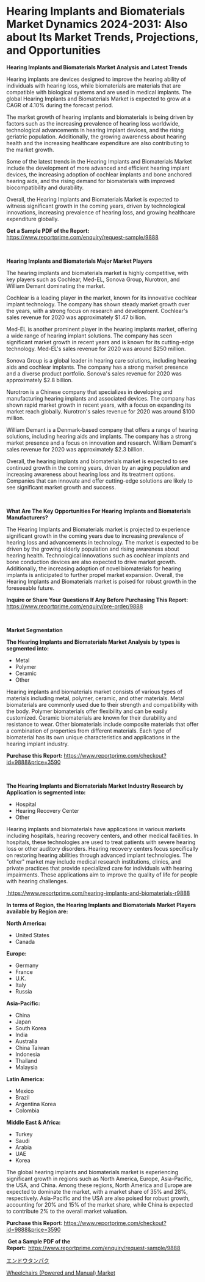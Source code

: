 <p><h1>Hearing Implants and Biomaterials Market Dynamics 2024-2031: Also about Its Market Trends, Projections, and Opportunities</h1></p><p><strong>Hearing Implants and Biomaterials Market Analysis and Latest Trends</strong></p>
<p><p>Hearing implants are devices designed to improve the hearing ability of individuals with hearing loss, while biomaterials are materials that are compatible with biological systems and are used in medical implants. The global Hearing Implants and Biomaterials Market is expected to grow at a CAGR of 4.10% during the forecast period.</p><p>The market growth of hearing implants and biomaterials is being driven by factors such as the increasing prevalence of hearing loss worldwide, technological advancements in hearing implant devices, and the rising geriatric population. Additionally, the growing awareness about hearing health and the increasing healthcare expenditure are also contributing to the market growth.</p><p>Some of the latest trends in the Hearing Implants and Biomaterials Market include the development of more advanced and efficient hearing implant devices, the increasing adoption of cochlear implants and bone anchored hearing aids, and the rising demand for biomaterials with improved biocompatibility and durability.</p><p>Overall, the Hearing Implants and Biomaterials Market is expected to witness significant growth in the coming years, driven by technological innovations, increasing prevalence of hearing loss, and growing healthcare expenditure globally.</p></p>
<p><strong>Get a Sample PDF of the Report:&nbsp;</strong> <a href="https://www.reportprime.com/enquiry/request-sample/9888">https://www.reportprime.com/enquiry/request-sample/9888</a></p>
<p>&nbsp;</p>
<p><strong>Hearing Implants and Biomaterials Major Market Players</strong></p>
<p><p>The hearing implants and biomaterials market is highly competitive, with key players such as Cochlear, Med-EL, Sonova Group, Nurotron, and William Demant dominating the market. </p><p>Cochlear is a leading player in the market, known for its innovative cochlear implant technology. The company has shown steady market growth over the years, with a strong focus on research and development. Cochlear's sales revenue for 2020 was approximately $1.47 billion.</p><p>Med-EL is another prominent player in the hearing implants market, offering a wide range of hearing implant solutions. The company has seen significant market growth in recent years and is known for its cutting-edge technology. Med-EL's sales revenue for 2020 was around $250 million.</p><p>Sonova Group is a global leader in hearing care solutions, including hearing aids and cochlear implants. The company has a strong market presence and a diverse product portfolio. Sonova's sales revenue for 2020 was approximately $2.8 billion.</p><p>Nurotron is a Chinese company that specializes in developing and manufacturing hearing implants and associated devices. The company has shown rapid market growth in recent years, with a focus on expanding its market reach globally. Nurotron's sales revenue for 2020 was around $100 million.</p><p>William Demant is a Denmark-based company that offers a range of hearing solutions, including hearing aids and implants. The company has a strong market presence and a focus on innovation and research. William Demant's sales revenue for 2020 was approximately $2.3 billion.</p><p>Overall, the hearing implants and biomaterials market is expected to see continued growth in the coming years, driven by an aging population and increasing awareness about hearing loss and its treatment options. Companies that can innovate and offer cutting-edge solutions are likely to see significant market growth and success.</p></p>
<p>&nbsp;</p>
<p><strong>What Are The Key Opportunities For Hearing Implants and Biomaterials Manufacturers?</strong></p>
<p><p>The Hearing Implants and Biomaterials market is projected to experience significant growth in the coming years due to increasing prevalence of hearing loss and advancements in technology. The market is expected to be driven by the growing elderly population and rising awareness about hearing health. Technological innovations such as cochlear implants and bone conduction devices are also expected to drive market growth. Additionally, the increasing adoption of novel biomaterials for hearing implants is anticipated to further propel market expansion. Overall, the Hearing Implants and Biomaterials market is poised for robust growth in the foreseeable future.</p></p>
<p><strong>Inquire or Share Your Questions If Any Before Purchasing This Report:</strong> <a href="https://www.reportprime.com/enquiry/pre-order/9888">https://www.reportprime.com/enquiry/pre-order/9888</a></p>
<p>&nbsp;</p>
<p><strong>Market Segmentation</strong></p>
<p><strong>The Hearing Implants and Biomaterials Market Analysis by types is segmented into:</strong></p>
<p><ul><li>Metal</li><li>Polymer</li><li>Ceramic</li><li>Other</li></ul></p>
<p><p>Hearing implants and biomaterials market consists of various types of materials including metal, polymer, ceramic, and other materials. Metal biomaterials are commonly used due to their strength and compatibility with the body. Polymer biomaterials offer flexibility and can be easily customized. Ceramic biomaterials are known for their durability and resistance to wear. Other biomaterials include composite materials that offer a combination of properties from different materials. Each type of biomaterial has its own unique characteristics and applications in the hearing implant industry.</p></p>
<p><strong>Purchase this Report:&nbsp;</strong><a href="https://www.reportprime.com/checkout?id=9888&price=3590">https://www.reportprime.com/checkout?id=9888&price=3590</a></p>
<p>&nbsp;</p>
<p><strong>The Hearing Implants and Biomaterials Market Industry Research by Application is segmented into:</strong></p>
<p><ul><li>Hospital</li><li>Hearing Recovery Center</li><li>Other</li></ul></p>
<p><p>Hearing implants and biomaterials have applications in various markets including hospitals, hearing recovery centers, and other medical facilities. In hospitals, these technologies are used to treat patients with severe hearing loss or other auditory disorders. Hearing recovery centers focus specifically on restoring hearing abilities through advanced implant technologies. The "other" market may include medical research institutions, clinics, and private practices that provide specialized care for individuals with hearing impairments. These applications aim to improve the quality of life for people with hearing challenges.</p></p>
<p><a href="https://www.reportprime.com/hearing-implants-and-biomaterials-r9888">&nbsp;https://www.reportprime.com/hearing-implants-and-biomaterials-r9888</a></p>
<p><strong>In terms of Region, the Hearing Implants and Biomaterials Market Players available by Region are:</strong></p>
<p>
    <p> <strong> North America: </strong>
        <ul>
            <li>United States</li>
            <li>Canada</li>
        </ul>
        </p> 
    <p> <strong> Europe: </strong>
        <ul>
            <li>Germany</li>
            <li>France</li>
            <li>U.K.</li>
            <li>Italy</li>
            <li>Russia</li>
        </ul>
        </p> 
    <p> <strong> Asia-Pacific: </strong>
        <ul>
            <li>China</li>
            <li>Japan</li>
            <li>South Korea</li>
            <li>India</li>
            <li>Australia</li>
            <li>China Taiwan</li>
            <li>Indonesia</li>
            <li>Thailand</li>
            <li>Malaysia</li>
        </ul>
        </p> 
    <p> <strong> Latin America: </strong>
        <ul>
            <li>Mexico</li>
            <li>Brazil</li>
            <li>Argentina Korea</li>
            <li>Colombia</li>
        </ul>
        </p> 
    <p> <strong> Middle East & Africa: </strong>
        <ul>
            <li>Turkey</li>
            <li>Saudi</li>
            <li>Arabia</li>
            <li>UAE</li>
            <li>Korea</li>
        </ul>
    </p>
    </p>
<p><p>The global hearing implants and biomaterials market is experiencing significant growth in regions such as North America, Europe, Asia-Pacific, the USA, and China. Among these regions, North America and Europe are expected to dominate the market, with a market share of 35% and 28%, respectively. Asia-Pacific and the USA are also poised for robust growth, accounting for 20% and 15% of the market share, while China is expected to contribute 2% to the overall market valuation.</p></p>
<p><strong>Purchase this Report: </strong><a href="https://www.reportprime.com/checkout?id=9888&price=3590">https://www.reportprime.com/checkout?id=9888&price=3590</a></p>
<p>&nbsp;<strong>Get a Sample PDF of the Report:&nbsp;&nbsp;</strong><a href="https://www.reportprime.com/enquiry/request-sample/9888">https://www.reportprime.com/enquiry/request-sample/9888</a></p>
<p><strong></strong></p>
<p><p><a href="https://github.com/SimeonBode1/Market-Research-Report-List-1/blob/main/855357379016.md">エンドウタンパク</a></p><p><a href="https://view.publitas.com/reportprime-1/wheelchairs-powered-and-manual-market-size-cagr-trends-2024-2030/">Wheelchairs (Powered and Manual) Market</a></p></p>
